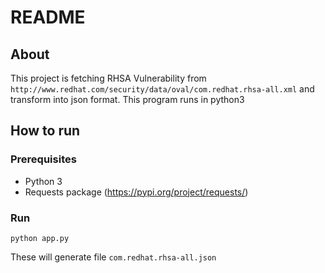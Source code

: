 # README

## About

This project is fetching RHSA Vulnerability from `http://www.redhat.com/security/data/oval/com.redhat.rhsa-all.xml` and transform into json format.
This program runs in python3

## How to run

### Prerequisites
- Python 3
- Requests package (https://pypi.org/project/requests/)

### Run

```
python app.py
```
These will generate file `com.redhat.rhsa-all.json`